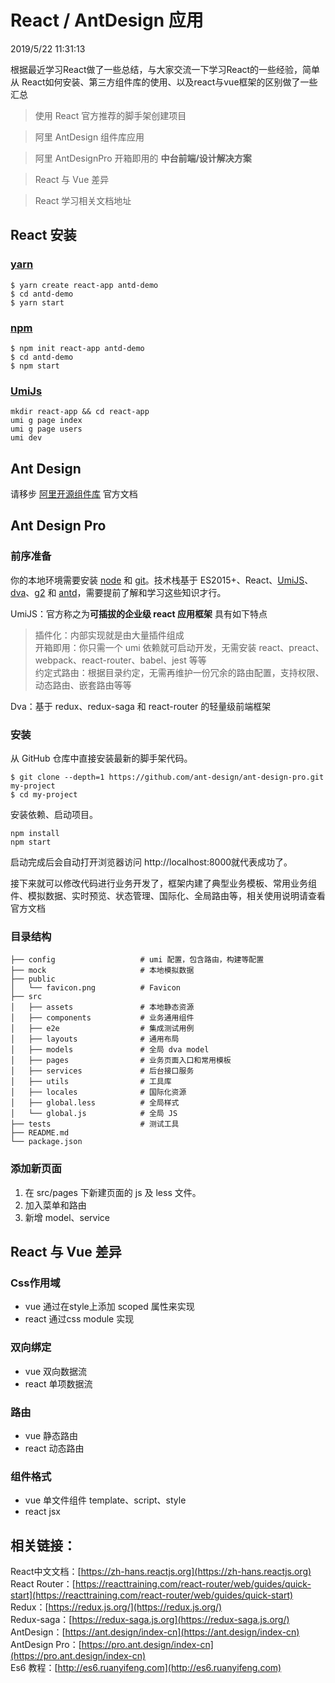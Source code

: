 # React / AntDesign 应用

2019/5/22 11:31:13 

根据最近学习React做了一些总结，与大家交流一下学习React的一些经验，简单从 React如何安装、第三方组件库的使用、以及react与vue框架的区别做了一些汇总

> 使用 React 官方推荐的脚手架创建项目

> 阿里 AntDesign 组件库应用

> 阿里 AntDesignPro 开箱即用的 **中台前端/设计解决方案**

> React 与 Vue 差异

> React 学习相关文档地址




## React 安装
### [yarn](https://yarnpkg.com/zh-Hans/)

    $ yarn create react-app antd-demo
	$ cd antd-demo
	$ yarn start

### [npm](https://www.npmjs.com/)
	$ npm init react-app antd-demo
	$ cd antd-demo
	$ npm start


### [UmiJs](https://umijs.org/)
	mkdir react-app && cd react-app
	umi g page index
	umi g page users
	umi dev


## Ant Design
请移步 [阿里开源组件库](https://ant.design/index-cn) 官方文档




## Ant Design Pro
### 前序准备
你的本地环境需要安装 [node](http://nodejs.org/) 和 [git](https://git-scm.com/)。技术栈基于 ES2015+、React、[UmiJS](https://umijs.org/)、[dva](https://github.com/dvajs/dva/blob/master/README_zh-CN.md)、[g2](https://antv.alipay.com/zh-cn/g2/3.x/index.html) 和 [antd](https://ant.design/docs/react/introduce-cn)，需要提前了解和学习这些知识才行。

UmiJS：官方称之为**可插拔的企业级 react 应用框架** 具有如下特点

> 插件化：内部实现就是由大量插件组成   
> 开箱即用：你只需一个 umi 依赖就可启动开发，无需安装 react、preact、webpack、react-router、babel、jest 等等  
> 约定式路由：根据目录约定，无需再维护一份冗余的路由配置，支持权限、动态路由、嵌套路由等等 

Dva：基于 redux、redux-saga 和 react-router 的轻量级前端框架

### 安装
从 GitHub 仓库中直接安装最新的脚手架代码。  
   
	$ git clone --depth=1 https://github.com/ant-design/ant-design-pro.git my-project
	$ cd my-project

安装依赖、启动项目。

	npm install
	npm start

启动完成后会自动打开浏览器访问 http://localhost:8000就代表成功了。


接下来就可以修改代码进行业务开发了，框架内建了典型业务模板、常用业务组件、模拟数据、实时预览、状态管理、国际化、全局路由等，相关使用说明请查看官方文档

### 目录结构
	├── config                   # umi 配置，包含路由，构建等配置
	├── mock                     # 本地模拟数据
	├── public
	│   └── favicon.png          # Favicon
	├── src
	│   ├── assets               # 本地静态资源
	│   ├── components           # 业务通用组件
	│   ├── e2e                  # 集成测试用例
	│   ├── layouts              # 通用布局
	│   ├── models               # 全局 dva model
	│   ├── pages                # 业务页面入口和常用模板
	│   ├── services             # 后台接口服务
	│   ├── utils                # 工具库
	│   ├── locales              # 国际化资源
	│   ├── global.less          # 全局样式
	│   └── global.js            # 全局 JS
	├── tests                    # 测试工具
	├── README.md
	└── package.json


### 添加新页面
1. 在 src/pages 下新建页面的 js 及 less 文件。   
1. 加入菜单和路由  
1. 新增 model、service  




## React 与 Vue 差异
### Css作用域
- vue 通过在style上添加 scoped 属性来实现  
- react 通过css module 实现

### 双向绑定
- vue 双向数据流  
- react 单项数据流

### 路由
- vue 静态路由
- react 动态路由

### 组件格式
- vue 单文件组件 template、script、style
- react jsx




## 相关链接：   
React中文文档：[https://zh-hans.reactjs.org](https://zh-hans.reactjs.org)   
React Router：[https://reacttraining.com/react-router/web/guides/quick-start](https://reacttraining.com/react-router/web/guides/quick-start)  
Redux：[https://redux.js.org/](https://redux.js.org/)  
Redux-saga：[https://redux-saga.js.org](https://redux-saga.js.org/)  
AntDesign：[https://ant.design/index-cn](https://ant.design/index-cn)   
AntDesign Pro：[https://pro.ant.design/index-cn](https://pro.ant.design/index-cn)  
Es6 教程：[http://es6.ruanyifeng.com](http://es6.ruanyifeng.com)
